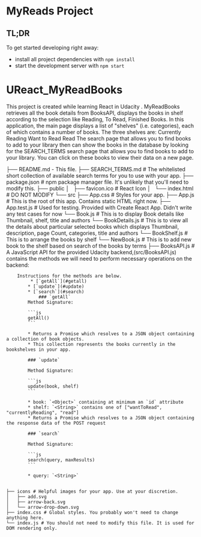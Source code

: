 # MyReads Project


## TL;DR

To get started developing right away:

* install all project dependencies with `npm install`
* start the development server with `npm start`

# UReact_MyReadBooks
This project is created while learning React in Udacity .
MyReadBooks  retrieves all the book details from BooksAPI, displays the books in shelf according to the selection like Reading, To Read, Finished Books.
In this application, the main page displays a list of "shelves" (i.e. categories), each of which contains a number of books. The three shelves are:
      Currently Reading
      Want to Read
      Read
The search page that allows you to find books to add to your library then can show the books in the database by looking for the SEARCH_TERMS
search page that allows you to find books to add to your library.
 You can click on these books to view their data on a new page.

├── README.md - This file.
├── SEARCH_TERMS.md # The whitelisted short collection of available search terms for you to use with your app.
├── package.json # npm package manager file. It's unlikely that you'll need to modify this.
├── public
│   ├── favicon.ico # React Icon
│   └── index.html # DO NOT MODIFY
└── src
    ├── App.css # Styles for your app. 
    ├── App.js # This is the root of this app. Contains static HTML right now.
    ├── App.test.js # Used for testing. Provided with Create React App. Didn't write any test cases for now
    └── Book.js #  This is to display Book details like Thumbnail, shelf, title and authors
    └── BookDetails.js # This is to view all the details about particular selected books which displays Thumbnail, description, page Count, categories, title  and authors 
    └── BookShelf.js # This is to arrange the books by shelf
    └── NewBook.js # This is to add new book to the shelf based on  search of the books by terms
    ├── BooksAPI.js # A JavaScript API for the provided Udacity backend,(src/BooksAPI.js) contains the methods we will need to perform necessary operations on the backend:
        
        Instructions for the methods are below.
             * [`getAll`](#getall)
            * [`update`](#update)
            * [`search`](#search)
                ### `getAll`
            Method Signature:

            ```js
            getAll()
            ```

            * Returns a Promise which resolves to a JSON object containing a collection of book objects.
            * This collection represents the books currently in the bookshelves in your app.

            ### `update`

            Method Signature:

            ```js
            update(book, shelf)
            ```

            * book: `<Object>` containing at minimum an `id` attribute
            * shelf: `<String>` contains one of ["wantToRead", "currentlyReading", "read"]  
            * Returns a Promise which resolves to a JSON object containing the response data of the POST request

            ### `search`

            Method Signature:

            ```js
            search(query, maxResults)
            ```

            * query: `<String>`
            
    
    ├── icons # Helpful images for your app. Use at your discretion.
    │   ├── add.svg
    │   ├── arrow-back.svg
    │   └── arrow-drop-down.svg
    ├── index.css # Global styles. You probably won't need to change anything here.
    └── index.js # You should not need to modify this file. It is used for DOM rendering only.
```

